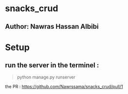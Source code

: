 # snacks_crud

## Author: Nawras Hassan Albibi

# Setup

## run the server in the terminel :

> python manage.py runserver

the PR : https://github.com/Nawrssama/snacks_crud/pull/1
